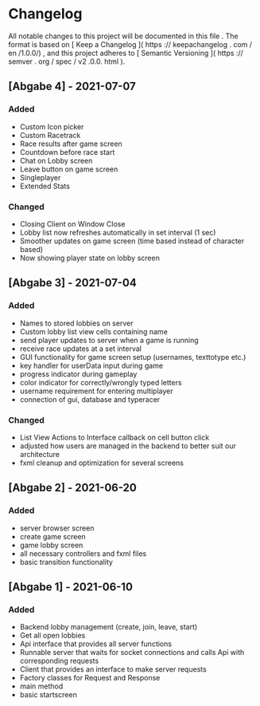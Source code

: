 # Changelog
All notable changes to this project will be documented
in this file .
The format is based on
[ Keep a Changelog ]( https :// keepachangelog . com / en /1.0.0/) ,
and this project adheres to
[ Semantic Versioning ]( https :// semver . org / spec / v2 .0.0. html ).

## [Abgabe 4] - 2021-07-07
### Added
- Custom Icon picker
- Custom Racetrack
- Race results after game screen
- Countdown before race start
- Chat on Lobby screen
- Leave button on game screen
- Singleplayer
- Extended Stats

### Changed
- Closing Client on Window Close
- Lobby list now refreshes automatically in set interval (1 sec)
- Smoother updates on game screen (time based instead of character based)
- Now showing player state on lobby screen

## [Abgabe 3] - 2021-07-04
### Added
- Names to stored lobbies on server
- Custom lobby list view cells containing name 
- send player updates to server when a game is running
- receive race updates at a set interval
- GUI functionality for game screen setup (usernames, texttotype etc.)
- key handler for userData input during game
- progress indicator during gameplay
- color indicator for correctly/wrongly typed letters  
- username requirement for entering multiplayer
- connection of gui, database and typeracer

### Changed
- List View Actions to Interface callback on cell button click
- adjusted how users are managed in the backend to better suit our architecture
- fxml cleanup and optimization for several screens

## [Abgabe 2] - 2021-06-20
### Added
- server browser screen
- create game screen
- game lobby screen  
- all necessary controllers and fxml files
- basic transition functionality

## [Abgabe 1] - 2021-06-10
### Added
- Backend lobby management (create, join, leave, start)
- Get all open lobbies
- Api interface that provides all server functions
- Runnable server that waits for socket connections and calls Api with corresponding requests
- Client that provides an interface to make server requests
- Factory classes for Request and Response
- main method
- basic startscreen
